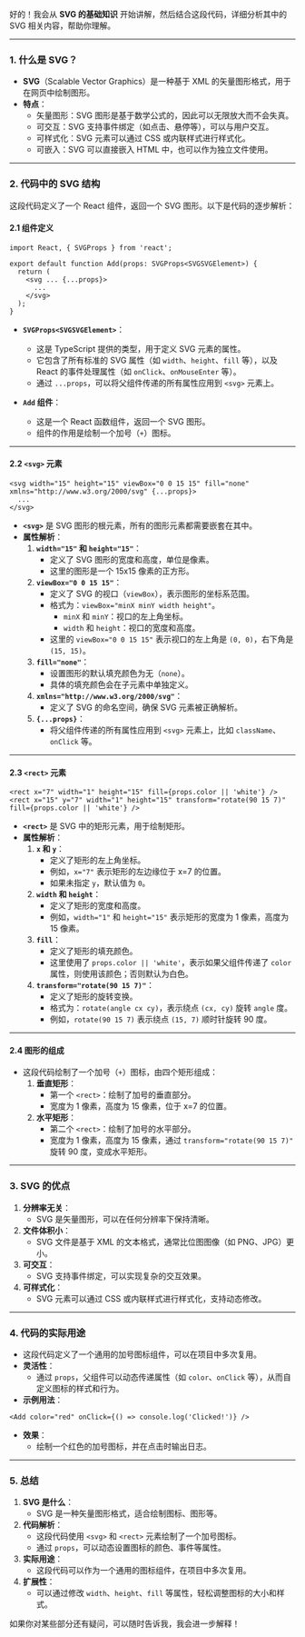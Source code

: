 好的！我会从 **SVG 的基础知识** 开始讲解，然后结合这段代码，详细分析其中的 SVG 相关内容，帮助你理解。

---

### **1. 什么是 SVG？**
- **SVG**（Scalable Vector Graphics）是一种基于 XML 的矢量图形格式，用于在网页中绘制图形。
- **特点**：
  - 矢量图形：SVG 图形是基于数学公式的，因此可以无限放大而不会失真。
  - 可交互：SVG 支持事件绑定（如点击、悬停等），可以与用户交互。
  - 可样式化：SVG 元素可以通过 CSS 或内联样式进行样式化。
  - 可嵌入：SVG 可以直接嵌入 HTML 中，也可以作为独立文件使用。

---

### **2. 代码中的 SVG 结构**
这段代码定义了一个 React 组件，返回一个 SVG 图形。以下是代码的逐步解析：

#### **2.1 组件定义**
```tsx
import React, { SVGProps } from 'react';

export default function Add(props: SVGProps<SVGSVGElement>) {
  return (
    <svg ... {...props}>
      ...
    </svg>
  );
}
```
- **`SVGProps<SVGSVGElement>`**：
  - 这是 TypeScript 提供的类型，用于定义 SVG 元素的属性。
  - 它包含了所有标准的 SVG 属性（如 `width`、`height`、`fill` 等），以及 React 的事件处理属性（如 `onClick`、`onMouseEnter` 等）。
  - 通过 `...props`，可以将父组件传递的所有属性应用到 `<svg>` 元素上。

- **`Add` 组件**：
  - 这是一个 React 函数组件，返回一个 SVG 图形。
  - 组件的作用是绘制一个加号（`+`）图标。

---

#### **2.2 `<svg>` 元素**
```tsx
<svg width="15" height="15" viewBox="0 0 15 15" fill="none" xmlns="http://www.w3.org/2000/svg" {...props}>
  ...
</svg>
```
- **`<svg>`** 是 SVG 图形的根元素，所有的图形元素都需要嵌套在其中。
- **属性解析**：
  1. **`width="15"` 和 `height="15"`**：
     - 定义了 SVG 图形的宽度和高度，单位是像素。
     - 这里的图形是一个 15x15 像素的正方形。
  2. **`viewBox="0 0 15 15"`**：
     - 定义了 SVG 的视口（`viewBox`），表示图形的坐标系范围。
     - 格式为：`viewBox="minX minY width height"`。
       - `minX` 和 `minY`：视口的左上角坐标。
       - `width` 和 `height`：视口的宽度和高度。
     - 这里的 `viewBox="0 0 15 15"` 表示视口的左上角是 `(0, 0)`，右下角是 `(15, 15)`。
  3. **`fill="none"`**：
     - 设置图形的默认填充颜色为无（`none`）。
     - 具体的填充颜色会在子元素中单独定义。
  4. **`xmlns="http://www.w3.org/2000/svg"`**：
     - 定义了 SVG 的命名空间，确保 SVG 元素被正确解析。
  5. **`{...props}`**：
     - 将父组件传递的所有属性应用到 `<svg>` 元素上，比如 `className`、`onClick` 等。

---

#### **2.3 `<rect>` 元素**
```tsx
<rect x="7" width="1" height="15" fill={props.color || 'white'} />
<rect x="15" y="7" width="1" height="15" transform="rotate(90 15 7)" fill={props.color || 'white'} />
```
- **`<rect>`** 是 SVG 中的矩形元素，用于绘制矩形。
- **属性解析**：
  1. **`x` 和 `y`**：
     - 定义了矩形的左上角坐标。
     - 例如，`x="7"` 表示矩形的左边缘位于 x=7 的位置。
     - 如果未指定 `y`，默认值为 `0`。
  2. **`width` 和 `height`**：
     - 定义了矩形的宽度和高度。
     - 例如，`width="1"` 和 `height="15"` 表示矩形的宽度为 1 像素，高度为 15 像素。
  3. **`fill`**：
     - 定义了矩形的填充颜色。
     - 这里使用了 `props.color || 'white'`，表示如果父组件传递了 `color` 属性，则使用该颜色；否则默认为白色。
  4. **`transform="rotate(90 15 7)"`**：
     - 定义了矩形的旋转变换。
     - 格式为：`rotate(angle cx cy)`，表示绕点 `(cx, cy)` 旋转 `angle` 度。
     - 例如，`rotate(90 15 7)` 表示绕点 `(15, 7)` 顺时针旋转 90 度。

---

#### **2.4 图形的组成**
- 这段代码绘制了一个加号（`+`）图标，由四个矩形组成：
  1. **垂直矩形**：
     - 第一个 `<rect>`：绘制了加号的垂直部分。
     - 宽度为 1 像素，高度为 15 像素，位于 x=7 的位置。
  2. **水平矩形**：
     - 第二个 `<rect>`：绘制了加号的水平部分。
     - 宽度为 1 像素，高度为 15 像素，通过 `transform="rotate(90 15 7)"` 旋转 90 度，变成水平矩形。

---

### **3. SVG 的优点**
1. **分辨率无关**：
   - SVG 是矢量图形，可以在任何分辨率下保持清晰。
2. **文件体积小**：
   - SVG 文件是基于 XML 的文本格式，通常比位图图像（如 PNG、JPG）更小。
3. **可交互**：
   - SVG 支持事件绑定，可以实现复杂的交互效果。
4. **可样式化**：
   - SVG 元素可以通过 CSS 或内联样式进行样式化，支持动态修改。

---

### **4. 代码的实际用途**
- 这段代码定义了一个通用的加号图标组件，可以在项目中多次复用。
- **灵活性**：
  - 通过 `props`，父组件可以动态传递属性（如 `color`、`onClick` 等），从而自定义图标的样式和行为。
- **示例用法**：
```tsx
<Add color="red" onClick={() => console.log('Clicked!')} />
```
- **效果**：
  - 绘制一个红色的加号图标，并在点击时输出日志。

---

### **5. 总结**
1. **SVG 是什么**：
   - SVG 是一种矢量图形格式，适合绘制图标、图形等。
2. **代码解析**：
   - 这段代码使用 `<svg>` 和 `<rect>` 元素绘制了一个加号图标。
   - 通过 `props`，可以动态设置图标的颜色、事件等属性。
3. **实际用途**：
   - 这段代码可以作为一个通用的图标组件，在项目中多次复用。
4. **扩展性**：
   - 可以通过修改 `width`、`height`、`fill` 等属性，轻松调整图标的大小和样式。

如果你对某些部分还有疑问，可以随时告诉我，我会进一步解释！
